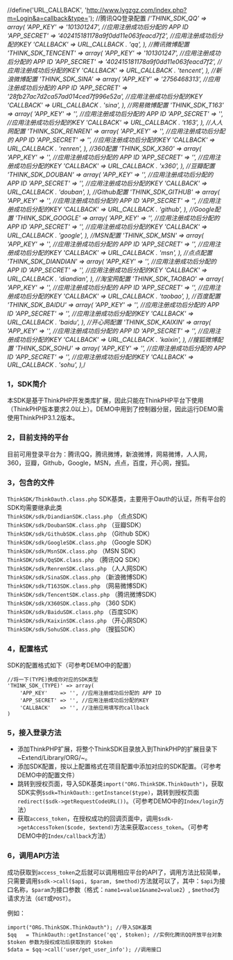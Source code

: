 //define('URL_CALLBACK', 'http://www.lygzgz.com/index.php?m=Login&a=callback&type=');
//腾讯QQ登录配置
/*'THINK_SDK_QQ' => array(
	'APP_KEY'    => '101301247', //应用注册成功后分配的 APP ID
	'APP_SECRET' => '402415181178a9f0dd11e063feacd7f2', //应用注册成功后分配的KEY
	'CALLBACK'   => URL_CALLBACK . 'qq',
),
//腾讯微博配置
'THINK_SDK_TENCENT' => array(
	'APP_KEY'    => '101301247', //应用注册成功后分配的 APP ID
	'APP_SECRET' => '402415181178a9f0dd11e063feacd7f2', //应用注册成功后分配的KEY
	'CALLBACK'   => URL_CALLBACK . 'tencent',
),
//新浪微博配置
'THINK_SDK_SINA' => array(
	'APP_KEY'    => '2756468313', //应用注册成功后分配的 APP ID
	'APP_SECRET' => '28fb27ac7d2ca57ad014ced7f996e52a', //应用注册成功后分配的KEY
	'CALLBACK'   => URL_CALLBACK . 'sina',
),
//网易微博配置
'THINK_SDK_T163' => array(
	'APP_KEY'    => '', //应用注册成功后分配的 APP ID
	'APP_SECRET' => '', //应用注册成功后分配的KEY
	'CALLBACK'   => URL_CALLBACK . 't163',
),
//人人网配置
'THINK_SDK_RENREN' => array(
	'APP_KEY'    => '', //应用注册成功后分配的 APP ID
	'APP_SECRET' => '', //应用注册成功后分配的KEY
	'CALLBACK'   => URL_CALLBACK . 'renren',
),
//360配置
'THINK_SDK_X360' => array(
	'APP_KEY'    => '', //应用注册成功后分配的 APP ID
	'APP_SECRET' => '', //应用注册成功后分配的KEY
	'CALLBACK'   => URL_CALLBACK . 'x360',
),
//豆瓣配置
'THINK_SDK_DOUBAN' => array(
	'APP_KEY'    => '', //应用注册成功后分配的 APP ID
	'APP_SECRET' => '', //应用注册成功后分配的KEY
	'CALLBACK'   => URL_CALLBACK . 'douban',
),
//Github配置
'THINK_SDK_GITHUB' => array(
	'APP_KEY'    => '', //应用注册成功后分配的 APP ID
	'APP_SECRET' => '', //应用注册成功后分配的KEY
	'CALLBACK'   => URL_CALLBACK . 'github',
),
//Google配置
'THINK_SDK_GOOGLE' => array(
	'APP_KEY'    => '', //应用注册成功后分配的 APP ID
	'APP_SECRET' => '', //应用注册成功后分配的KEY
	'CALLBACK'   => URL_CALLBACK . 'google',
),
//MSN配置
'THINK_SDK_MSN' => array(
	'APP_KEY'    => '', //应用注册成功后分配的 APP ID
	'APP_SECRET' => '', //应用注册成功后分配的KEY
	'CALLBACK'   => URL_CALLBACK . 'msn',
),
//点点配置
'THINK_SDK_DIANDIAN' => array(
	'APP_KEY'    => '', //应用注册成功后分配的 APP ID
	'APP_SECRET' => '', //应用注册成功后分配的KEY
	'CALLBACK'   => URL_CALLBACK . 'diandian',
),
//淘宝网配置
'THINK_SDK_TAOBAO' => array(
	'APP_KEY'    => '', //应用注册成功后分配的 APP ID
	'APP_SECRET' => '', //应用注册成功后分配的KEY
	'CALLBACK'   => URL_CALLBACK . 'taobao',
),
//百度配置
'THINK_SDK_BAIDU' => array(
	'APP_KEY'    => '', //应用注册成功后分配的 APP ID
	'APP_SECRET' => '', //应用注册成功后分配的KEY
	'CALLBACK'   => URL_CALLBACK . 'baidu',
),
//开心网配置
'THINK_SDK_KAIXIN' => array(
	'APP_KEY'    => '', //应用注册成功后分配的 APP ID
	'APP_SECRET' => '', //应用注册成功后分配的KEY
	'CALLBACK'   => URL_CALLBACK . 'kaixin',
),
//搜狐微博配置
'THINK_SDK_SOHU' => array(
	'APP_KEY'    => '', //应用注册成功后分配的 APP ID
	'APP_SECRET' => '', //应用注册成功后分配的KEY
	'CALLBACK'   => URL_CALLBACK . 'sohu',
),*/
### 1，SDK简介

本SDK是基于ThinkPHP开发类库扩展，因此只能在ThinkPHP平台下使用（ThinkPHP版本要求2.0以上）。DEMO中用到了控制器分层，因此运行DEMO需使用ThinkPHP3.1.2版本。

### 2，目前支持的平台
目前可用登录平台为：腾讯QQ，腾讯微博，新浪微博，网易微博，人人网，360，豆瓣，Github，Google，MSN，点点，百度，开心网，搜狐。

### 3，包含的文件

`ThinkSDK/ThinkOauth.class.php` SDK基类，主要用于Oauth的认证，所有平台的SDK均需要继承此类    
`ThinkSDK/sdk/DiandianSDK.class.php` （点点SDK）
`ThinkSDK/sdk/DoubanSDK.class.php` （豆瓣SDK）    
`ThinkSDK/sdk/GithubSDK.class.php` （Github SDK）    
`ThinkSDK/sdk/GoogleSDK.class.php` （Google SDK）    
`ThinkSDK/sdk/MsnSDK.class.php` （MSN SDK）    
`ThinkSDK/sdk/QqSDK.class.php` （腾讯QQ SDK）    
`ThinkSDK/sdk/RenrenSDK.class.php` （人人网SDK）    
`ThinkSDK/sdk/SinaSDK.class.php` （新浪微博SDK）    
`ThinkSDK/sdk/T163SDK.class.php` （网易微博SDK）    
`ThinkSDK/sdk/TencentSDK.class.php` （腾讯微博SDK）    
`ThinkSDK/sdk/X360SDK.class.php` （360 SDK）
`ThinkSDK/sdk/BaiduSDK.class.php` （百度SDK）    
`ThinkSDK/sdk/KaixinSDK.class.php` （开心网SDK）    
`ThinkSDK/sdk/SohuSDK.class.php` （搜狐SDK）

### 4，配置格式

SDK的配置格式如下（可参考DEMO中的配置）

	//将一下(TYPE)换成你对应的SDK类型
	'THINK_SDK_(TYPE)' => array(
		'APP_KEY'    => '', //应用注册成功后分配的 APP ID
		'APP_SECRET' => '', //应用注册成功后分配的KEY
		'CALLBACK'   => '', //注册应用填写的callback
	)

### 5，接入登录方法

* 添加ThinkPHP扩展，将整个ThinkSDK目录放入到ThinkPHP的扩展目录下~Extend/Library/ORG/~。
* 添加SDK配置，按以上配置格式在项目配置中添加对应的SDK配置。（可参考DEMO中的配置文件）
* 跳转到授权页面，导入SDK基类`import("ORG.ThinkSDK.ThinkOauth")`，获取SDK实例`$sdk=ThinkOauth::getInstance($type)`，跳转到授权页面`redirect($sdk->getRequestCodeURL())`。（可参考DEMO中的`Index/login`方法）
* 获取`access_token`，在授权成功的回调页面中，调用`$sdk->getAccessToken($code, $extend)`方法来获取`access_token`。（可参考DEMO中的`Index/callback`方法）

### 6，调用API方法

成功获取到`access_token`之后就可以调用相应平台的API了，调用方法比较简单，只需要调用`$sdk->call($api, $param, $method)`方法就可以了，其中：`$api`为接口名称，`$param`为接口参数（格式：`name1=value1&name2=value2`）, `$method`为请求方法（`GET`或`POST`）。

例如：

	import("ORG.ThinkSDK.ThinkOauth"); //导入SDK基类
	$qq   = ThinkOauth::getInstance('qq', $token); //实例化腾讯QQ开放平台对象 $token 参数为授权成功后获取到的 $token
	$data = $qq->call('user/get_user_info'); //调用接口 